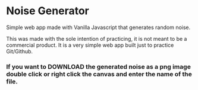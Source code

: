 # Noise Generator

Simple web app made with Vanilla Javascript that generates random noise.

This was made with the sole intention of practicing, it is not meant to be a commercial product. It is a very simple web app built just to practice Git/Github.

### If you want to DOWNLOAD the generated noise as a png image double click or right click the canvas and enter the name of the file. 
